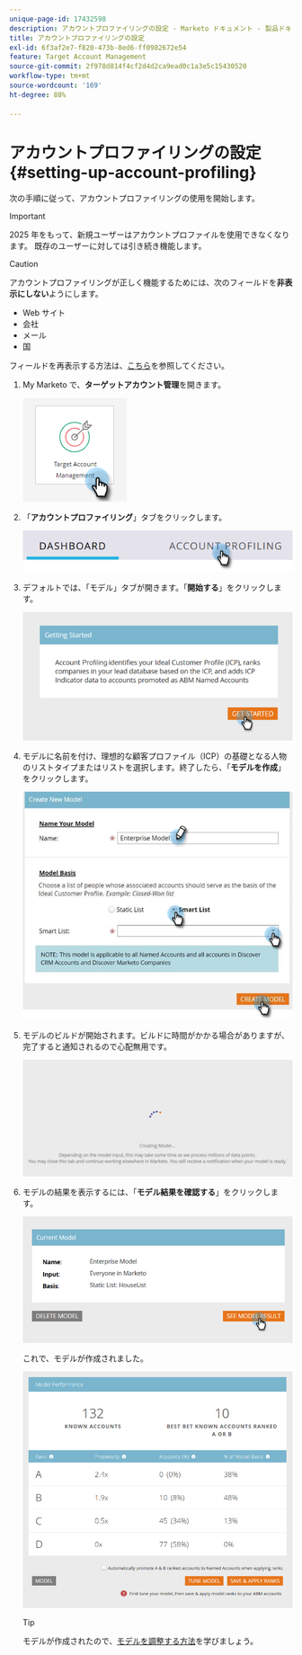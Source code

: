 ```yaml
---
unique-page-id: 17432598
description: アカウントプロファイリングの設定 - Marketo ドキュメント - 製品ドキュメント
title: アカウントプロファイリングの設定
exl-id: 6f3af2e7-f820-473b-8ed6-ff0982672e54
feature: Target Account Management
source-git-commit: 2f978d814f4cf2d4d2ca9ead0c1a3e5c15430520
workflow-type: tm+mt
source-wordcount: '169'
ht-degree: 88%

---
```


# アカウントプロファイリングの設定 {#setting-up-account-profiling}

次の手順に従って、アカウントプロファイリングの使用を開始します。

>[!IMPORTANT]
>
>2025 年をもって、新規ユーザーはアカウントプロファイルを使用できなくなります。 既存のユーザーに対しては引き続き機能します。

>[!CAUTION]
>
>アカウントプロファイリングが正しく機能するためには、次のフィールドを&#x200B;**非表示にしない**&#x200B;ようにします。
>
>* Web サイト
>* 会社
>* メール
>* 国
>
>フィールドを再表示する方法は、[こちら](/help/marketo/product-docs/administration/field-management/hide-and-unhide-a-field.md#unhide-a-field)を参照してください。

1. My Marketo で、**ターゲットアカウント管理**&#x200B;を開きます。

   ![](assets/setting-up-account-profiling-1.png)

1. 「**アカウントプロファイリング**」タブをクリックします。

   ![](assets/two-1.png)

1. デフォルトでは、「モデル」タブが開きます。「**開始する**」をクリックします。

   ![](assets/three.png)

1. モデルに名前を付け、理想的な顧客プロファイル（ICP）の基礎となる人物のリストタイプまたはリストを選択します。終了したら、「**モデルを作成**」をクリックします。

   ![](assets/setting-up-account-profiling-4.png)

1. モデルのビルドが開始されます。ビルドに時間がかかる場合がありますが、完了すると通知されるので心配無用です。

   ![](assets/five.png)

1. モデルの結果を表示するには、「**モデル結果を確認する**」をクリックします。

   ![](assets/six.png)

   これで、モデルが作成されました。

   ![](assets/seven.png)

   >[!TIP]
   >
   >モデルが作成されたので、[モデルを調整する方法](/help/marketo/product-docs/target-account-management/account-profiling/account-profiling-ranking-and-tuning.md)を学びましょう。
